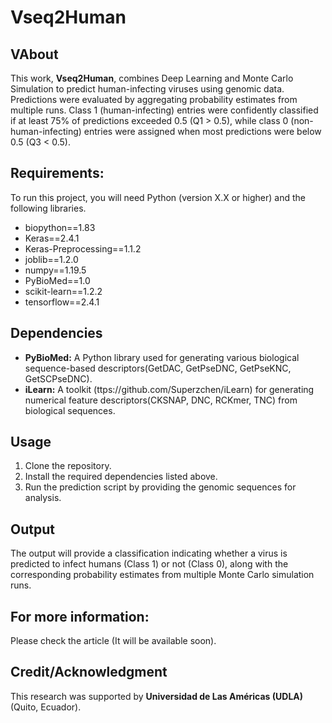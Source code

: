 # Vseq2Human

## VAbout

This work, **Vseq2Human**, combines Deep Learning and Monte Carlo Simulation to predict human-infecting viruses using genomic data. Predictions were evaluated by aggregating probability estimates from multiple runs. Class 1 (human-infecting) entries were confidently classified if at least 75% of predictions exceeded 0.5 (Q1 > 0.5), while class 0 (non-human-infecting) entries were assigned when most predictions were below 0.5 (Q3 < 0.5).


## Requirements:

To run this project, you will need Python (version X.X or higher) and the following libraries.

- biopython==1.83
- Keras==2.4.1
- Keras-Preprocessing==1.1.2
- joblib==1.2.0
- numpy==1.19.5
- PyBioMed==1.0
- scikit-learn==1.2.2
- tensorflow==2.4.1

## Dependencies

- **PyBioMed:** A Python library used for generating various biological sequence-based descriptors(GetDAC, GetPseDNC, GetPseKNC, GetSCPseDNC).
- **iLearn:** A toolkit (ttps://github.com/Superzchen/iLearn) for generating numerical feature descriptors(CKSNAP, DNC, RCKmer, TNC) from biological sequences.


## Usage

1. Clone the repository.
2. Install the required dependencies listed above.
3. Run the prediction script by providing the genomic sequences for analysis.

## Output

The output will provide a classification indicating whether a virus is predicted to infect humans (Class 1) or not (Class 0), along with the corresponding probability estimates from multiple Monte Carlo simulation runs.

## For more information:

Please check the article (It will be available soon).

## Credit/Acknowledgment

This research was supported by **Universidad de Las Américas (UDLA)** (Quito, Ecuador).
